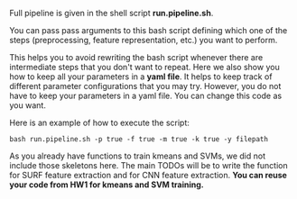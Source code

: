 Full pipeline is given in the shell script **run.pipeline.sh**.

You can pass pass arguments to this bash script defining which one of the steps (preprocessing, feature representation, etc.) you want to perform.

This helps you to avoid rewriting the bash script whenever there are intermediate steps that you don't want to repeat.
Here we also show you how to keep all your parameters in a **yaml file**. It helps to keep track of different parameter configurations that you may try. However, you do not have to keep your parameters in a yaml file. You can change this code as you want.

Here is an example of how to execute the script: 

    bash run.pipeline.sh -p true -f true -m true -k true -y filepath
    
As you already have functions to train kmeans and SVMs, we did not include those skeletons here.
The main TODOs will be to write the function for SURF feature extraction and for CNN feature extraction. **You can reuse your code from HW1 for kmeans and SVM training.**
